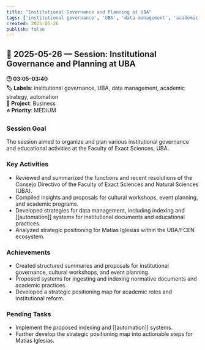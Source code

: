 ```yaml
---
title: "Institutional Governance and Planning at UBA"
tags: ['institutional governance', 'UBA', 'data management', 'academic strategy', 'automation']
created: 2025-05-26
publish: false
---
```


## 📅 2025-05-26 — Session: Institutional Governance and Planning at UBA

**🕒 03:05–03:40**  
**🏷️ Labels**: institutional governance, UBA, data management, academic strategy, automation  
**📂 Project**: Business  
**⭐ Priority**: MEDIUM  


### Session Goal
The session aimed to organize and plan various institutional governance and educational activities at the Faculty of Exact Sciences, UBA.

### Key Activities
- Reviewed and summarized the functions and recent resolutions of the Consejo Directivo of the Faculty of Exact Sciences and Natural Sciences (UBA).
- Compiled insights and proposals for cultural workshops, event planning, and academic programs.
- Developed strategies for data management, including indexing and [[automation]] systems for institutional documents and educational practices.
- Analyzed strategic positioning for Matías Iglesias within the UBA/FCEN ecosystem.

### Achievements
- Created structured summaries and proposals for institutional governance, cultural workshops, and event planning.
- Proposed systems for ingesting and indexing normative documents and academic practices.
- Developed a strategic positioning map for academic roles and institutional reform.

### Pending Tasks
- Implement the proposed indexing and [[automation]] systems.
- Further develop the strategic positioning map into actionable steps for Matías Iglesias.
